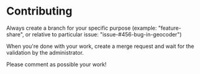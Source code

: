 Contributing
============

Always create a branch for your specific purpose (example: "feature-share", or relative to particular issue: "issue-#456-bug-in-geocoder")

When you're done with your work, create a merge request and wait for the validation by the administrator.

Please comment as possible your work!
